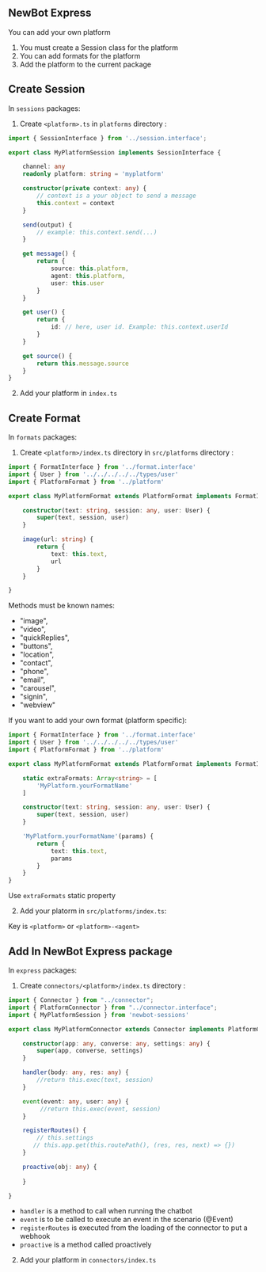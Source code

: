 ## NewBot Express 

You can add your own platform

1. You must create a Session class for the platform
2. You can add formats for the platform
3. Add the platform to the current package

## Create Session

In `sessions` packages:

1. Create `<platform>.ts` in `platforms` directory :

```ts
import { SessionInterface } from '../session.interface';

export class MyPlatformSession implements SessionInterface {

    channel: any
    readonly platform: string = 'myplatform'

    constructor(private context: any) {
        // context is a your object to send a message
        this.context = context
    }

    send(output) {
        // example: this.context.send(...)
    }

    get message() {
        return {
            source: this.platform,
            agent: this.platform,
            user: this.user
        }
    }

    get user() {
        return {
            id: // here, user id. Example: this.context.userId
        }
    }

    get source() {
        return this.message.source
    }
}
```

2. Add your platform in `index.ts`

## Create Format

In `formats` packages:

1. Create `<platform>/index.ts` directory in `src/platforms` directory :

```ts
import { FormatInterface } from '../format.interface'
import { User } from '../../../../../types/user'
import { PlatformFormat } from '../platform'

export class MyPlatformFormat extends PlatformFormat implements FormatInterface {

    constructor(text: string, session: any, user: User) {
        super(text, session, user)
    }

    image(url: string) {
        return {
            text: this.text,
            url
        }
    }

}
```

Methods must be known names: 

- "image",
- "video",
- "quickReplies",
- "buttons",
- "location",
- "contact",
- "phone",
- "email",
- "carousel",
- "signin",
- "webview"

If you want to add your own format (platform specific):

```ts
import { FormatInterface } from '../format.interface'
import { User } from '../../../../../types/user'
import { PlatformFormat } from '../platform'

export class MyPlatformFormat extends PlatformFormat implements FormatInterface {

    static extraFormats: Array<string> = [
        'MyPlatform.yourFormatName'
    ]

    constructor(text: string, session: any, user: User) {
        super(text, session, user)
    }

    'MyPlatform.yourFormatName'(params) {
        return {
            text: this.text,
            params
        }
    }
}
```

Use `extraFormats` static property

2. Add your platorm in `src/platforms/index.ts`:

Key is `<platform>` or `<platform>-<agent>`

## Add In NewBot Express package

In `express` packages:

1. Create `connectors/<platform>/index.ts` directory :

```ts
import { Connector } from "../connector";
import { PlatformConnector } from "../connector.interface";
import { MyPlatformSession } from 'newbot-sessions'

export class MyPlatformConnector extends Connector implements PlatformConnector {

    constructor(app: any, converse: any, settings: any) {
        super(app, converse, settings)
    }

    handler(body: any, res: any) {
        //return this.exec(text, session)
    }

    event(event: any, user: any) {
         //return this.exec(event, session)
    }

    registerRoutes() {
        // this.settings
       // this.app.get(this.routePath(), (res, res, next) => {})
    }

    proactive(obj: any) {
        
    }

}
```

- `handler` is a method to call when running the chatbot
- `event` is to be called to execute an event in the scenario (@Event)
- `registerRoutes` is executed from the loading of the connector to put a webhook
- `proactive` is a method called proactively

2. Add your platform in `connectors/index.ts`